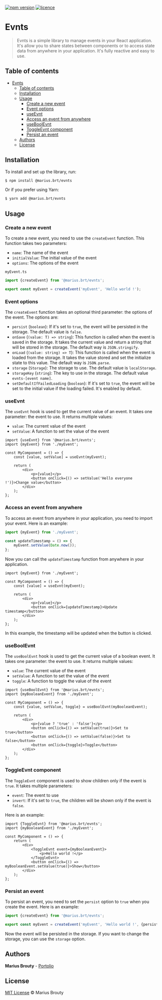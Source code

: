 [![npm version](https://img.shields.io/npm/v/@marius.brt/evnts)](https://www.npmjs.com/package/evnts)
[![licence](https://img.shields.io/npm/l/@marius.brt/evnts)](https://www.npmjs.com/package/evnts)

# Evnts

> Evnts is a simple library to manage events in your React application. It's allow you to share states between
> components or to access state data from anywhere in your application. It's fully reactive and easy to use.

## Table of contents

- [Evnts](#Evnts)
    - [Table of contents](#table-of-contents)
    - [Installation](#installation)
    - [Usage](#usage)
        - [Create a new event](#create-a-new-event)
        - [Event options](#event-options)
        - [useEvnt](#useevnt)
        - [Access an event from anywhere](#access-an-event-from-anywhere)
        - [useBoolEvnt](#useboolevnt)
        - [ToggleEvnt component](#toggleevnt-component)
        - [Persist an event](#persist-an-event)
    - [Authors](#authors)
    - [License](#license)

## Installation

To install and set up the library, run:

```sh
$ npm install @marius.brt/evnts
```

Or if you prefer using Yarn:

```sh
$ yarn add @marius.brt/evnts
```

## Usage

### Create a new event

To create a new event, you need to use the `createEvent` function. This function takes two parameters:

- `name`: The name of the event
- `initialValue`: The initial value of the event
- `options`: The options of the event

`myEvent.ts`

```ts
import {createEvent} from '@marius.brt/evnts';

export const myEvent = createEvent('myEvent', 'Hello world !');
```

### Event options

The `createEvent` function takes an optional third parameter: the options of the event. The options are:

- `persist` (`boolean`): If it's set to `true`, the event will be persisted in the storage. The default value
  is `false`.
- `onSave` (`(value: T) => string`): This function is called when the event is saved in the storage. It takes the
  current value and return a string that will be stored in the storage. The default way is `JSON.stringify`.
- `onLoad` (`(value: string) => T`): This function is called when the event is loaded from the storage. It takes the
  value stored and set the initialize state to this value. The default way is `JSON.parse`.
- `storage` (`Storage`): The storage to use. The default value is `localStorage`.
- `storageKey` (`string`): The key to use in the storage. The default value `evnts-[event name]`.
- `setDefaultIfFailedLoading` (`boolean`): If it's set to `true`, the event will be set to the initial value if the
  loading failed. It's enabled by default.

### useEvnt

The `useEvnt` hook is used to get the current value of an event. It takes one parameter: the event to use. It returns
multiple values:

- `value`: The current value of the event
- `setValue`: A function to set the value of the event

```tsx
import {useEvnt} from '@marius.brt/evnts';
import {myEvent} from './myEvent';

const MyComponent = () => {
    const [value, setValue] = useEvnt(myEvent);

    return (
        <div>
            <p>{value}</p>
            <button onClick={() => setValue('Hello everyone !')}>Change value</button>
        </div>
    );
};
```

### Access an event from anywhere

To access an event from anywhere in your application, you need to import your event. Here is an example:

```ts
import {myEvent} from './myEvent';

const updateTimestamp = () => {
    myEvent.setValue(Date.now());
};
```

Now you can call the `updateTimestamp` function from anywhere in your application.

```tsx
import {myEvent} from './myEvent';

const MyComponent = () => {
    const [value] = useEvnt(myEvent);

    return (
        <div>
            <p>{value}</p>
            <button onClick={updateTimestamp}>Update timestamp</button>
        </div>
    );
};
```

In this example, the timestamp will be updated when the button is clicked.

### useBoolEvnt

The `useBoolEvnt` hook is used to get the current value of a boolean event. It takes one parameter: the event to use. It
returns multiple values:

- `value`: The current value of the event
- `setValue`: A function to set the value of the event
- `toggle`: A function to toggle the value of the event

```tsx
import {useBoolEvnt} from '@marius.brt/evnts';
import {myBooleanEvent} from './myEvent';

const MyComponent = () => {
    const {value, setValue, toggle} = useBoolEvnt(myBooleanEvent);

    return (
        <div>
            <p>{value ? 'true' : 'false'}</p>
            <button onClick={() => setValue(true)}>Set to true</button>
            <button onClick={() => setValue(false)}>Set to false</button>
            <button onClick={toggle}>Toggle</button>
        </div>
    );
};
```

### ToggleEvnt component

The `ToggleEvnt` component is used to show children only if the event is `true`. It takes multiple parameters:

- `event`: The event to use
- `invert`: If it's set to `true`, the children will be shown only if the event is `false`.

Here is an example:

```tsx
import {ToggleEvnt} from '@marius.brt/evnts';
import {myBooleanEvent} from './myEvent';

const MyComponent = () => {
    return (
        <div>
            <ToggleEvnt event={myBooleanEvent}>
                <p>Hello world !</p>
            </ToggleEvnt>
            <button onClick={() => myBooleanEvent.setValue(true)}>Show</button>
        </div>
    );
};
```

### Persist an event

To persist an event, you need to set the `persist` option to `true` when you create the event. Here is an example:

```ts
import {createEvent} from '@marius.brt/evnts';

export const myEvent = createEvent('myEvent', 'Hello world !', {persist: true});
```

Now the event will be persisted in the storage. If you want to change the storage, you can use the `storage` option.

## Authors

**Marius Brouty** - [Portolio](https://mariusbrt.com)

## License

[MIT License](License.txt) © Marius Brouty